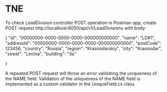 # TNE

To check LeadDivision controller POST operation in Postman app, create POST request http://localhost:8050/api/v1/LeadDivisions with body:

{
    "id": "00000000-0000-0000-0000-000000000000",
    "name": "LD#1",
    "addressId": "00000000-0000-0000-0000-000000000000",
    "postCode": 123456,
    "country": "Russia",
    "region": "Krasnodarskiy",
    "city": "Krasnodar",
    "street": "Lenina",
    "building": "3a"
    
}

A repeated POST request will throw an error validating the uniqueness of the NAME field.
Validation of the uniqueness of the NAME field is implemented as a custom validator in the UniqueField.cs class